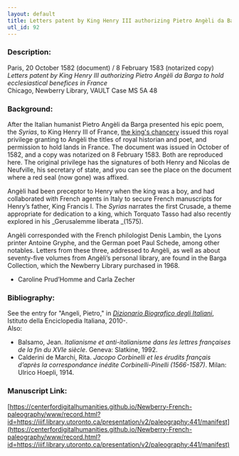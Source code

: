 ```yaml
---
layout: default
title: Letters patent by King Henry III authorizing Pietro Angèli da Barga to hold ecclesiastical benefices in France
utl_id: 92
---
```


### Description:

Paris, 20 October 1582 (document) / 8 February 1583 (notarized copy)<br>
_Letters patent by King Henry III authorizing Pietro Angèli da Barga to hold ecclesiastical benefices in France_<br>
Chicago, Newberry Library, VAULT Case MS 5A 48

### Background:

After the Italian humanist Pietro Angèli da Barga presented his epic poem, the _Syrias_, to King Henry III of France, <a href="http://paleography.library.utoronto.ca/content/french-institutions">the king's chancery</a> issued this royal privilege granting to Angèli the titles of royal historian and poet, and permission to hold lands in France. The document was issued in October of 1582, and a copy was notarized on 8 February 1583. Both are reproduced here. The original privilege has the signatures of both Henry and Nicolas de Neufville, his secretary of state, and you can see the place on the document where a red seal (now gone) was affixed.

Angèli had been preceptor to Henry when the king was a boy, and had collaborated with French agents in Italy to secure French manuscripts for Henry’s father, King Francis I. The _Syrias_ narrates the first Crusade, a theme appropriate for dedication to a king, which Torquato Tasso had also recently explored in his _Gerusalemme liberata _(1575).

Angèli corresponded with the French philologist Denis Lambin, the Lyons printer Antoine Gryphe, and the German poet Paul Schede, among other notables. Letters from these three, addressed to Angèli, as well as about seventy-five volumes from Angèli’s personal library, are found in the Barga Collection, which the Newberry Library purchased in 1968.

- Caroline Prud’Homme and Carla Zecher

### Bibliography:

See the entry for "Angeli, Pietro," in <a href="http://www.treccani.it/enciclopedia">_Dizionario Biografico degli Italiani_</a>, Istituto della Enciclopedia Italiana, 2010-.<br>
Also:
- Balsamo, Jean. _Italianisme et anti-italianisme dans les lettres françaises de la fin du XVIe siècle_. Geneva: Slatkine, 1992.
- Calderini de Marchi, Rita. _Jacopo Corbinelli et les érudits français d’après la correspondance inédite Corbinelli-Pinelli (1566-1587)_. Milan: Ulrico Hoepli, 1914.

### Manuscript Link:

[https://centerfordigitalhumanities.github.io/Newberry-French-paleography/www/record.html?id=https://iiif.library.utoronto.ca/presentation/v2/paleography:441/manifest](https://centerfordigitalhumanities.github.io/Newberry-French-paleography/www/record.html?id=https://iiif.library.utoronto.ca/presentation/v2/paleography:441/manifest)
